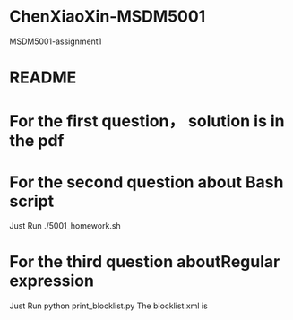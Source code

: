 # ChenXiaoXin-MSDM5001
MSDM5001-assignment1


# README
# For the first question， solution is in the pdf
# For the second question about Bash script

Just Run ./5001_homework.sh

# For the third question aboutRegular expression

Just Run python print_blocklist.py
The blocklist.xml is 
